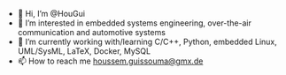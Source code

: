 - 👋 Hi, I’m @HouGui
- 👀 I’m interested in embedded systems engineering, over-the-air communication and automotive systems
- 🌱 I’m currently working with/learning C/C++, Python, embedded Linux, UML/SysML, LaTeX, Docker, MySQL
- 📫 How to reach me houssem.guissouma@gmx.de

<!---
HouGui/HouGui is a ✨ special ✨ repository because its `README.md` (this file) appears on your GitHub profile.
You can click the Preview link to take a look at your changes.
--->
